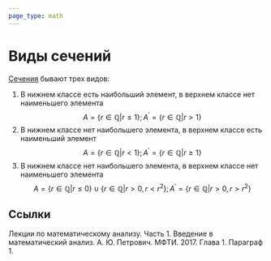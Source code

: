 ```yaml
---
page_type: math
---
```

# Виды сечений

[Сечения](20221030191856.md) бывают трех видов:

1. В нижнем классе есть наибольший элемент, в верхнем классе нет наименьшего элемента
$$
A = \{r \in \mathbb{Q} | r \le 1\}; A^\prime = \{r \in \mathbb{Q} | r > 1\}
$$
2. В нижнем классе нет наибольшего элемента, в верхнем классе есть наименьший элемент
$$
A = \{r \in \mathbb{Q} | r < 1\}; A^\prime = \{r \in \mathbb{Q} | r \ge 1\}
$$
3. В нижнем классе нет наибольшего элемента, в верхнем классе нет наименьшего элемента
$$
A = \{r \in \mathbb{Q} | r \le 0\} \cup \{r \in \mathbb{Q} | r > 0, r < r^2 \}; A^\prime = \{r \in \mathbb{Q} | r > 0, r > r^2\}
$$

## Ссылки

Лекции по математическому анализу. Часть 1. Введение в математический анализ. А. Ю. Петрович. МФТИ. 2017. Глава 1. Параграф 1.